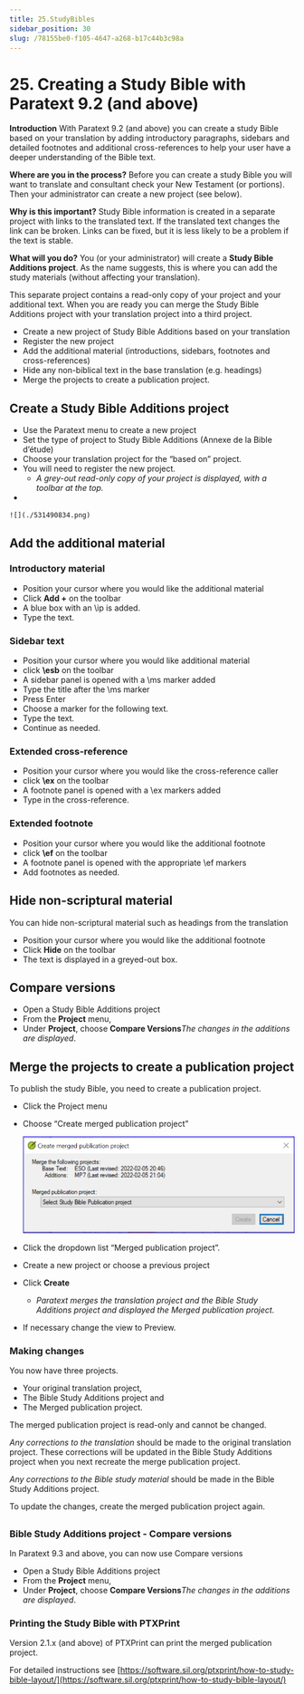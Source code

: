 ```yaml
---
title: 25.StudyBibles
sidebar_position: 30
slug: /78155be0-f105-4647-a268-b17c44b3c98a
---
```




# 25. Creating a Study Bible with Paratext 9.2 (and above)


**Introduction**
With Paratext 9.2 (and above) you can create a study Bible based on your translation by adding introductory paragraphs, sidebars and detailed footnotes and additional cross-references to help your user have a deeper understanding of the Bible text.


**Where are you in the process?**
Before you can create a study Bible you will want to translate and consultant check your New Testament (or portions). Then your administrator can create a new project (see below).


**Why is this important?**
Study Bible information is created in a separate project with links to the translated text. If the translated text changes the link can be broken. Links can be fixed, but it is less likely to be a problem if the text is stable.


**What will you do?**
You (or your administrator) will create a **Study Bible Additions project**. As the name suggests, this is where you can add the study materials (without affecting your translation).


This separate project contains a read-only copy of your project and your additional text. When you are ready you can merge the Study Bible Additions project with your translation project into a third project.

- Create a new project of Study Bible Additions based on your translation
- Register the new project
- Add the additional material (introductions, sidebars, footnotes and cross-references)
- Hide any non-biblical text in the base translation (e.g. headings)
- Merge the projects to create a publication project.

## Create a Study Bible Additions project

- Use the Paratext menu to create a new project
- Set the type of project to Study Bible Additions (Annexe de la Bible d’étude)
- Choose your translation project for the “based on” project.
- You will need to register the new project.
	- _A grey-out read-only copy of your project is displayed, with a toolbar at the top._
- 

	![](./531490834.png)


## Add the additional material


### Introductory material

- Position your cursor where you would like the additional material
- Click **Add +** on the toolbar
- A blue box with an \ip is added.
- Type the text.

### Sidebar text

- Position your cursor where you would like additional material
- click **\esb** on the toolbar
- A sidebar panel is opened with a \ms marker added
- Type the title after the \ms marker
- Press Enter
- Choose a marker for the following text.
- Type the text.
- Continue as needed.

### Extended cross-reference

- Position your cursor where you would like the cross-reference caller
- click **\ex** on the toolbar
- A footnote panel is opened with a \ex markers added
- Type in the cross-reference.

### Extended footnote

- Position your cursor where you would like the additional footnote
- click **\ef** on the toolbar
- A footnote panel is opened with the appropriate \ef markers
- Add footnotes as needed.

## Hide non-scriptural material


You can hide non-scriptural material such as headings from the translation

- Position your cursor where you would like the additional footnote
- Click **Hide** on the toolbar
- The text is displayed in a greyed-out box.

## Compare versions

- Open a Study Bible Additions project
- From the **Project** menu,
- Under **Project**, choose **Compare Versions**_The changes in the additions are displayed_.

## Merge the projects to create a publication project


To publish the study Bible, you need to create a publication project.

- Click the Project menu
- Choose “Create merged publication project”

	![](./643688557.png)

- Click the dropdown list “Merged publication project”.
- Create a new project or choose a previous project
- Click **Create**
	- _Paratext merges the translation project and the Bible Study Additions_ _project and displayed the Merged publication project._
- If necessary change the view to Preview.

### Making changes


You now have three projects.

- Your original translation project,
- The Bible Study Additions project and
- The Merged publication project.

The merged publication project is read-only and cannot be changed.


_Any corrections to the translation_ should be made to the original translation project. These corrections will be updated in the Bible Study Additions project when you next recreate the merge publication project.


_Any corrections to the Bible study material_ should be made in the Bible Study Additions project.


To update the changes, create the merged publication project again.


## 


### Bible Study Additions project - Compare versions


In Paratext 9.3 and above, you can now use Compare versions

- Open a Study Bible Additions project
- From the **Project** menu,
- Under **Project**, choose **Compare Versions**_The changes in the additions are displayed_.

### Printing the Study Bible with PTXPrint


Version 2.1.x (and above) of PTXPrint can print the merged publication project.


For detailed instructions see [https://software.sil.org/ptxprint/how-to-study-bible-layout/](https://software.sil.org/ptxprint/how-to-study-bible-layout/)

